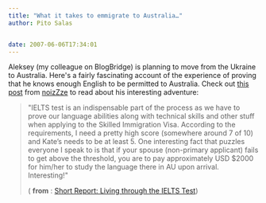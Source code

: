 ```yaml
---
title: "What it takes to emmigrate to Australia…"
author: Pito Salas


date: 2007-06-06T17:34:01
---
```




Aleksey (my colleague on BlogBridge) is planning to move from the Ukraine to
Australia. Here's a fairly fascinating account of the experience of proving
that he knows enough English to be permitted to Australia. Check out [this
post](<http://feeds.feedburner.com/~r/noizZze/~3/122697961/>) from
[noizZze](<http://blog.noizeramp.com>) to read about his interesting
adventure:

> "IELTS test is an indispensable part of the process as we have to prove our
> language abilities along with technical skills and other stuff when applying
> to the Skilled Immigration Visa. According to the requirements, I need a
> pretty high score (somewhere around 7 of 10) and Kate’s needs to be at least
> 5. One interesting fact that puzzles everyone I speak to is that if your
> spouse (non-primary applicant) fails to get above the threshold, you are to
> pay approximately USD $2000 for him/her to study the language there in AU
> upon arrival. Interesting!"
>
> ( **from** : [Short Report: Living through the IELTS
> Test](<http://feeds.feedburner.com/~r/noizZze/~3/122697961/>))


